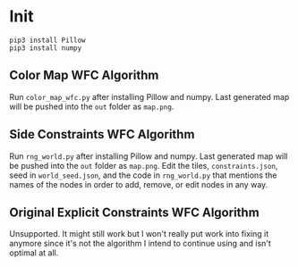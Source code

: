 # Init
```
pip3 install Pillow
pip3 install numpy
```

## Color Map WFC Algorithm
Run `color_map_wfc.py` after installing Pillow and numpy. Last generated map will be pushed into the `out` folder as `map.png`.

## Side Constraints WFC Algorithm
Run `rng_world.py` after installing Pillow and numpy. Last generated map will be pushed into the `out` folder as `map.png`. Edit the tiles, `constraints.json`, seed in `world_seed.json`, and the code in `rng_world.py` that mentions the names of the nodes in order to add, remove, or edit nodes in any way.

## Original Explicit Constraints WFC Algorithm
Unsupported. It might still work but I won't really put work into fixing it anymore since it's not the algorithm I intend to continue using and isn't optimal at all.